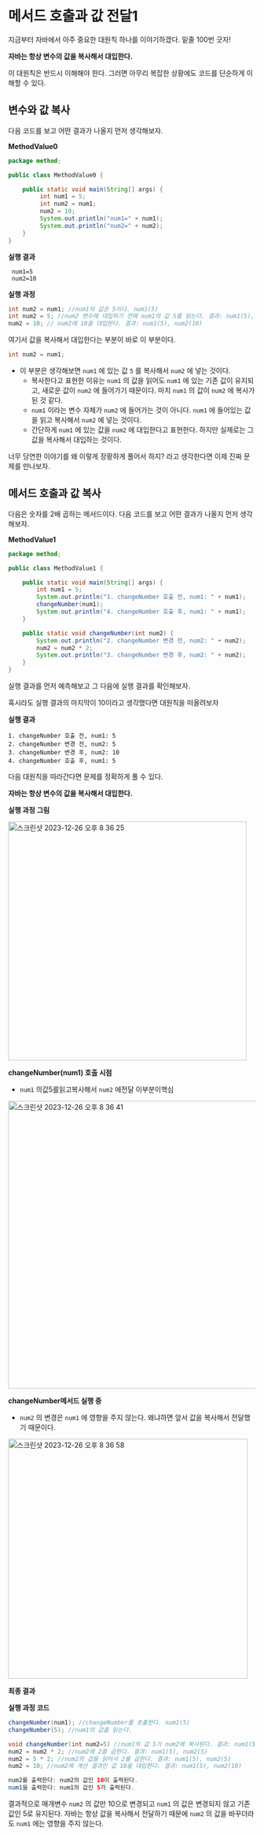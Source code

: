 # 메서드 호출과 값 전달1
지금부터 자바에서 아주 중요한 대원칙 하나를 이야기하겠다. 밑줄 100번 긋자!

**자바는 항상 변수의 값을 복사해서 대입한다.**

이 대원칙은 반드시 이해해야 한다. 그러면 아무리 복잡한 상황에도 코드를 단순하게 이해할 수 있다.

## 변수와 값 복사
다음 코드를 보고 어떤 결과가 나올지 먼저 생각해보자. 

**MethodValue0**
```java
package method;

public class MethodValue0 {

    public static void main(String[] args) {
         int num1 = 5;
         int num2 = num1;
         num2 = 10;
         System.out.println("num1=" + num1);
         System.out.println("num2=" + num2);
    }
}
```

**실행 결과** 
```
 num1=5
 num2=10
```
**실행 과정** 
```java
int num2 = num1; //num1의 값은 5이다. num1(5)
int num2 = 5; //num2 변수에 대입하기 전에 num1의 값 5를 읽는다. 결과: num1(5), num2(5)
num2 = 10; // num2에 10을 대입한다. 결과: num1(5), num2(10)
```

여기서 값을 복사해서 대입한다는 부분이 바로 이 부분이다. 
```java
int num2 = num1;
```
- 이 부분은 생각해보면 `num1` 에 있는 값 `5` 를 복사해서 `num2` 에 넣는 것이다.
  - 복사한다고 표현한 이유는 `num1` 의 값을 읽어도 `num1` 에 있는 기존 값이 유지되고, 새로운 값이 `num2` 에 들어가기 때문이다. 마치 `num1` 의 값이 `num2` 에 복사가 된 것 같다.
  - `num1` 이라는 변수 자체가 `num2` 에 들어가는 것이 아니다. `num1` 에 들어있는 값을 읽고 복사해서 `num2` 에 넣는 것이다.
  - 간단하게 `num1` 에 있는 값을 `num2` 에 대입한다고 표현한다. 하지만 실제로는 그 값을 복사해서 대입하는 것이다.

너무 당연한 이야기를 왜 이렇게 장황하게 풀어서 하지? 라고 생각한다면 이제 진짜 문제를 만나보자.

## 메서드 호출과 값 복사
다음은 숫자를 2배 곱하는 메서드이다. 다음 코드를 보고 어떤 결과가 나올지 먼저 생각해보자. 

**MethodValue1**
```java
package method;

public class MethodValue1 {

    public static void main(String[] args) {
        int num1 = 5;
        System.out.println("1. changeNumber 호출 전, num1: " + num1);
        changeNumber(num1);
        System.out.println("4. changeNumber 호출 후, num1: " + num1);
    }

    public static void changeNumber(int num2) {
        System.out.println("2. changeNumber 변경 전, num2: " + num2);
        num2 = num2 * 2;
        System.out.println("3. changeNumber 변경 후, num2: " + num2);
    }
}
```
실행 결과를 먼저 예측해보고 그 다음에 실행 결과를 확인해보자.

혹시라도 실행 결과의 마지막이 10이라고 생각했다면 대원칙을 떠올려보자
        
 **실행 결과** 
 ```
1. changeNumber 호출 전, num1: 5
2. changeNumber 변경 전, num2: 5
3. changeNumber 변경 후, num2: 10
4. changeNumber 호출 후, num1: 5
```

다음 대원칙을 따라간다면 문제를 정확하게 풀 수 있다. 

**자바는 항상 변수의 값을 복사해서 대입한다.**

**실행 과정 그림**

<img width="485" alt="스크린샷 2023-12-26 오후 8 36 25" src="https://github.com/ajhwan/Java/assets/129160008/8cf0d32c-7db4-4784-83c6-951f12b0e636">

**changeNumber(num1) 호출 시점**
- `num1` 의값5를읽고복사해서 `num2` 에전달 이부분이핵심

<img width="584" alt="스크린샷 2023-12-26 오후 8 36 41" src="https://github.com/ajhwan/Java/assets/129160008/4cb6af52-6add-4389-83a3-0607ecffe430">

**changeNumber메서드 실행 중**
- `num2` 의 변경은 `num1` 에 영향을 주지 않는다. 왜냐하면 앞서 값을 복사해서 전달했기 때문이다.

<img width="487" alt="스크린샷 2023-12-26 오후 8 36 58" src="https://github.com/ajhwan/Java/assets/129160008/68b686b8-87ce-407d-8b92-db1e23471f44">

**최종 결과**

**실행 과정 코드** 
```java
changeNumber(num1); //changeNumber를 호출한다. num1(5)
changeNumber(5); //num1의 값을 읽는다.

void changeNumber(int num2=5) //num1의 값 5가 num2에 복사된다. 결과: num1(5),num2(5)
num2 = num2 * 2; //num2에 2를 곱한다. 결과: num1(5), num2(5)
num2 = 5 * 2; //num2의 값을 읽어서 2를 곱한다. 결과: num1(5), num2(5)
num2 = 10; //num2에 계산 결과인 값 10을 대입한다. 결과: num1(5), num2(10)

num2를 출력한다: num2의 값인 10이 출력된다.
num1을 출력한다: num1의 값인 5가 출력된다.
```
결과적으로 매개변수 `num2` 의 값만 10으로 변경되고 `num1` 의 값은 변경되지 않고 기존 값인 5로 유지된다. 자바는 항상 값을 복사해서 전달하기 때문에 `num2` 의 값을 바꾸더라도 `num1` 에는 영향을 주지 않는다.

